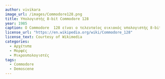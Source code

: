 ```yaml
---
author: vivikara
image_url: /images/Commodore128.png
title: Υπολογιστής 8-bit Commodore 128 
year: 1985
caption: O Commodore  128 είναι ο τελευταίος οικιακός υπολογιστής 8-bit.
license_url: "https://en.wikipedia.org/wiki/Commodore_128" 
license_text: Courtesy of Wikimedia 
categories:
  - Αρχέτυπα
  - Μορφές
  - Mικρουπολογιστές
tags:
  - Commodore
  - Demoscene
---
```

